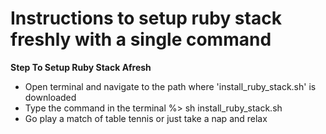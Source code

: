 Instructions to setup ruby stack freshly with a single command
==============================================================


**Step To Setup Ruby Stack Afresh**

- Open terminal and navigate to the path where 'install_ruby_stack.sh' is downloaded
- Type the command in the terminal
	%> sh install_ruby_stack.sh
- Go play a match of table tennis or just take a nap and relax

